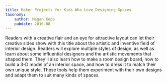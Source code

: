 ```yaml
---
title: Maker Projects for Kids Who Love Designing Spaces
taxonomy:
	author: Megan Kopp
	pubdate: 2016-08
---
```

Readers with a creative flair and an eye for attractive layout can let their creative sides show with this title about the artistic and inventive field of interior design. Readers will explore multiple styles of design, as well as learn about some influential designers and the artistic movements that shaped them. They'll also learn how to make a room design board, how to build a 3-D model of an interior space, and how to dress it to match their own unique style. These tools help them experiment with their own designs and adapt them to suit many kinds of spaces.